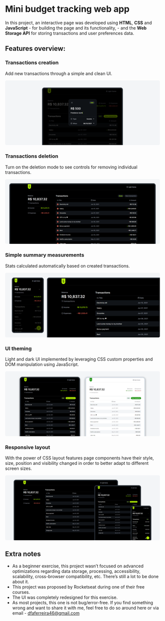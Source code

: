 # Mini budget tracking web app

In this project, an interactive page was developed using **HTML**, **CSS** and **JavaScript** - for building the page and its functionality, - and the **Web Storage API** for storing transactions and user preferences data.

## Features overview:

### **Transactions creation**

Add new transactions through a simple and clean UI.

<img src=".github/transactions-creation.png">

<br>

### **Transactions deletion**

Turn on the deletion mode to see controls for removing individual transactions.

<img src=".github/transactions-deletion.png">

<br>

### **Simple summary measurements**

Stats calculated automatically based on created transactions.

<img src=".github/simple-summary-measurements.png">

<br>

### **UI theming**

Light and dark UI implemented by leveraging CSS custom properties and DOM manipulation using JavaScript.

<img src=".github/ui-theming.png">

<br>

### **Responsive layout**

With the power of CSS layout features page components have their style, size, position and visibility changed in order to better adapt to different screen sizes.

<img src=".github/responsive-layout.png">

<br>

## Extra notes

- As a beginner exercise, this project wasn’t focused on advanced optimizations regarding data storage, processing, accessibility, scalability, cross-browser compatibility, etc. There’s still a lot to be done about it.
- This project was proposed by Rocketseat during one of their free courses.
- The UI was completely redesigned for this exercise.
- As most projects, this one is not bug/error-free. If you find something wrong and want to share it with me, feel free to do so around here or via email - dfaferreira46@gmail.com
